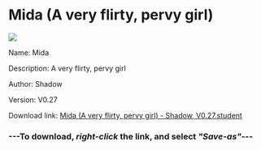 # Mida (A very flirty, pervy girl)

<img src = "https://raw.githubusercontent.com/Arbiter1223/Koukou-Gurashi-Custom-Students/master/Students/Files/Mida%20(A%20very%20flirty%2C%20pervy%20girl).png">

Name: Mida

Description: A very flirty, pervy girl

Author: Shadow

Version: V0.27

Download link: <a href="https://raw.githubusercontent.com/Arbiter1223/Koukou-Gurashi-Custom-Students/master/Students/Files/Mida%20(A%20very%20flirty%2C%20pervy%20girl)%20-%20Shadow%2C%20V0.27.student">Mida (A very flirty, pervy girl) - Shadow, V0.27.student</a>

### ---**To download, _right-click_ the link, and select _"Save-as"_**---

